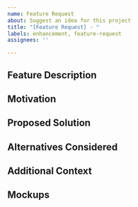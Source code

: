 ```yaml
---
name: Feature Request
about: Suggest an idea for this project
title: "[Feature Request] - "
labels: enhancement, feature-request
assignees: ''

---
```


## Feature Description

<!-- A clear and concise description of what the feature is. -->

## Motivation

<!-- Why is this feature important? What problem does it solve? -->

## Proposed Solution

<!-- If you have a specific solution in mind, describe it here. Otherwise, leave this blank and let's discuss it! -->

## Alternatives Considered

<!-- If you've thought of alternative ways to achieve this, list them here. If not, you can leave this section out. -->

## Additional Context

<!-- Add any other context or screenshots about the feature request here. -->

## Mockups

<!-- Add any mockups or visual representations of the feature here. -->